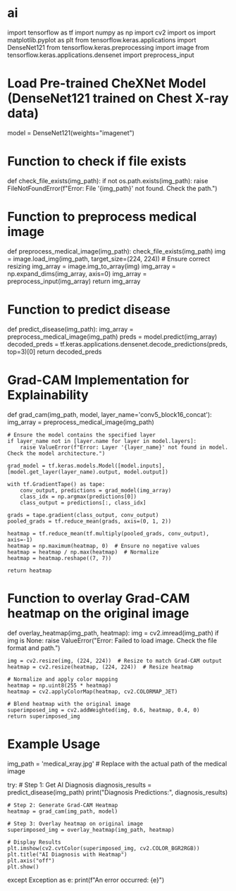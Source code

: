 # ai
import tensorflow as tf
import numpy as np
import cv2
import os
import matplotlib.pyplot as plt
from tensorflow.keras.applications import DenseNet121
from tensorflow.keras.preprocessing import image
from tensorflow.keras.applications.densenet import preprocess_input

# Load Pre-trained CheXNet Model (DenseNet121 trained on Chest X-ray data)
model = DenseNet121(weights="imagenet")

# Function to check if file exists
def check_file_exists(img_path):
    if not os.path.exists(img_path):
        raise FileNotFoundError(f"Error: File '{img_path}' not found. Check the path.")

# Function to preprocess medical image
def preprocess_medical_image(img_path):
    check_file_exists(img_path)
    img = image.load_img(img_path, target_size=(224, 224))  # Ensure correct resizing
    img_array = image.img_to_array(img)
    img_array = np.expand_dims(img_array, axis=0)
    img_array = preprocess_input(img_array)
    return img_array

# Function to predict disease
def predict_disease(img_path):
    img_array = preprocess_medical_image(img_path)
    preds = model.predict(img_array)
    decoded_preds = tf.keras.applications.densenet.decode_predictions(preds, top=3)[0]
    return decoded_preds

# Grad-CAM Implementation for Explainability
def grad_cam(img_path, model, layer_name='conv5_block16_concat'):
    img_array = preprocess_medical_image(img_path)
    
    # Ensure the model contains the specified layer
    if layer_name not in [layer.name for layer in model.layers]:
        raise ValueError(f"Error: Layer '{layer_name}' not found in model. Check the model architecture.")
    
    grad_model = tf.keras.models.Model([model.inputs], [model.get_layer(layer_name).output, model.output])
    
    with tf.GradientTape() as tape:
        conv_output, predictions = grad_model(img_array)
        class_idx = np.argmax(predictions[0])
        class_output = predictions[:, class_idx]

    grads = tape.gradient(class_output, conv_output)
    pooled_grads = tf.reduce_mean(grads, axis=(0, 1, 2))
    
    heatmap = tf.reduce_mean(tf.multiply(pooled_grads, conv_output), axis=-1)
    heatmap = np.maximum(heatmap, 0)  # Ensure no negative values
    heatmap = heatmap / np.max(heatmap)  # Normalize
    heatmap = heatmap.reshape((7, 7))
    
    return heatmap

# Function to overlay Grad-CAM heatmap on the original image
def overlay_heatmap(img_path, heatmap):
    img = cv2.imread(img_path)
    if img is None:
        raise ValueError("Error: Failed to load image. Check the file format and path.")
    
    img = cv2.resize(img, (224, 224))  # Resize to match Grad-CAM output
    heatmap = cv2.resize(heatmap, (224, 224))  # Resize heatmap

    # Normalize and apply color mapping
    heatmap = np.uint8(255 * heatmap)
    heatmap = cv2.applyColorMap(heatmap, cv2.COLORMAP_JET)

    # Blend heatmap with the original image
    superimposed_img = cv2.addWeighted(img, 0.6, heatmap, 0.4, 0)
    return superimposed_img

# Example Usage
img_path = 'medical_xray.jpg'  # Replace with the actual path of the medical image

try:
    # Step 1: Get AI Diagnosis
    diagnosis_results = predict_disease(img_path)
    print("Diagnosis Predictions:", diagnosis_results)

    # Step 2: Generate Grad-CAM Heatmap
    heatmap = grad_cam(img_path, model)

    # Step 3: Overlay heatmap on original image
    superimposed_img = overlay_heatmap(img_path, heatmap)

    # Display Results
    plt.imshow(cv2.cvtColor(superimposed_img, cv2.COLOR_BGR2RGB))
    plt.title("AI Diagnosis with Heatmap")
    plt.axis("off")
    plt.show()

except Exception as e:
    print(f"An error occurred: {e}")
